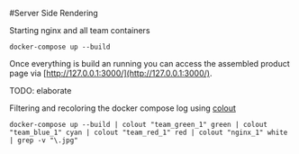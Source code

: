 #Server Side Rendering

Starting nginx and all team containers

    docker-compose up --build

Once everything is build an running you can access the assembled product page via [http://127.0.0.1:3000/](http://127.0.0.1:3000/).

TODO: elaborate

Filtering and recoloring the docker compose log using [colout](https://github.com/nojhan/colout)

    docker-compose up --build | colout "team_green_1" green | colout "team_blue_1" cyan | colout "team_red_1" red | colout "nginx_1" white | grep -v "\.jpg"